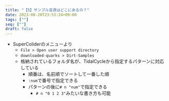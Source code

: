 ```yaml
---
title: "【5】サンプル音源はどこにあるの？"
date: 2023-08-20T23:53:24+09:00
tags: [""]
seq: [""]
draft: false
---
```


- SuperColiderのメニューより
  - `File > Open user support directory`
  - `downloaded-quarks > Dirt-Samples`
  - 格納されているフォルダ名が、TidalCycleから指定するパターンに対応している
    - 順番は、名前順でソートして一番した順
    - `:num`で番号で指定できる
    - パターンの後に`# n "num"`で指定できる
      - `# n "0 1 2 3"`みたいな書き方も可能